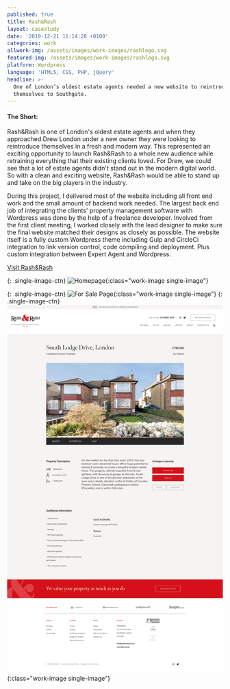 ```yaml
---
published: true
title: Rash&Rash
layout: casestudy
date: '2019-12-21 11:14:28 +0100'
categories: work
allwork-img: /assets/images/work-images/rashlogo.svg
featured-img: /assets/images/work-images/rashlogo.svg
platform: Wordpress
language: 'HTML5, CSS, PHP, jQuery'
headline: >-
  One of London’s oldest estate agents needed a new website to reintroduce
  themselves to Southgate.
---
```

#### The Short:

Rash&Rash is one of London's oldest estate agents and when they approached Drew London under a new owner they were looking to reintroduce themselves in a fresh and modern way. This represented an exciting opportunity to launch Rash&Rash to a whole new audience while retraining everything that their existing clients loved. For Drew, we could see that a lot of estate agents didn't stand out in the modern digital world. So with a clean and exciting website, Rash&Rash would be able to stand up and take on the big players in the industry.

During this project, I delivered most of the website including all front end work and the small amount of backend work needed. The largest back end job of integrating the clients' property management software with Wordpress was done by the help of a freelance developer. Involved from the first client meeting, I worked closely with the lead designer to make sure the final website matched their designs as closely as possible.
The website itself is a fully custom Wordpress theme including Gulp and CircleCi integration to link version control, code compiling and deployment. Plus custom integration between Expert Agent and Wordpress.

[Visit Rash&Rash](https://www.rashandrash.com/ "Rash&Rash")

{: .single-image-ctn}
![Homepage](/assets/images/work-images/rash1.png){:class="work-image single-image"}

{: .single-image-ctn}
![For Sale Page](/assets/images/work-images/rash2.png){:class="work-image single-image"}
{: .single-image-ctn}
![Single Property Page](/assets/images/work-images/rash3.png){:class="work-image single-image"}
